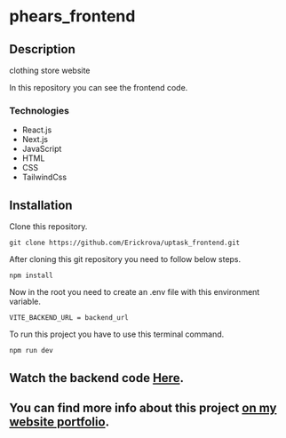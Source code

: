 # phears_frontend

## Description

clothing store website

In this repository you can see the frontend code.

### Technologies
* React.js
* Next.js
* JavaScript
* HTML
* CSS
* TailwindCss

## Installation

Clone this repository.

```
git clone https://github.com/Erickrova/uptask_frontend.git
```

After cloning this git repository you need to follow below steps.
```
npm install
```
Now in the root you need to create an .env file with this environment variable.

```
VITE_BACKEND_URL = backend_url
```

To run this project you have to use this terminal command.
```
npm run dev
```
## Watch the backend code [Here](https://github.com/Erickrova/phears_backend).

## You can find more info about this project [on my website portfolio](https://erickrv.netlify.app/proyectos/phears).

